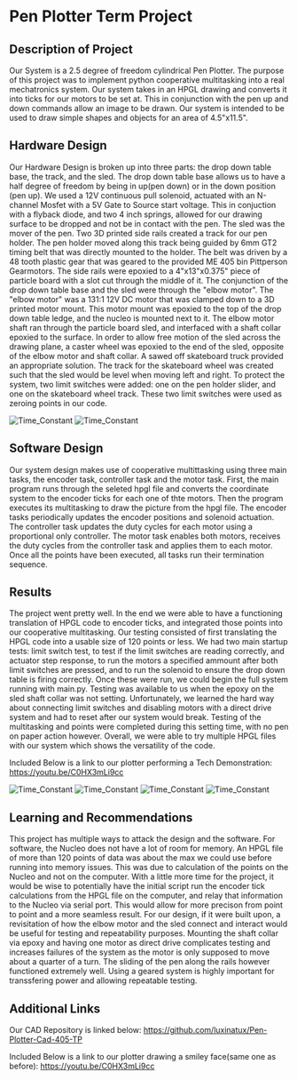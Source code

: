 # Pen Plotter Term Project
## **Description of Project**
Our System is a 2.5 degree of freedom cylindrical Pen Plotter. The purpose of this project was to implement python cooperative multitasking into a real mechatronics system. Our system takes in an HPGL drawing and converts it into ticks for our motors to be set at. This in conjunction with the pen up and down commands allow an image to be drawn. Our system is intended to be used to draw simple shapes and objects for an area of 4.5"x11.5".  

## **Hardware Design**
Our Hardware Design is broken up into three parts: the drop down table base, the track, and the sled. The drop down table base allows us to have a half degree of freedom by being in up(pen down) or in the down position (pen up). We used a 12V continuous pull solenoid, actuated with an N-channel Mosfet with a 5V Gate to Source start voltage. This in conjuction with a flyback diode, and two 4 inch springs, allowed for our drawing surface to be dropped and not be in contact with the pen. The sled was the mover of the pen. Two 3D printed side rails created a track for our pen holder. The pen holder moved along this track being guided by 6mm GT2 timing belt that was directly mounted to the holder. The belt was driven by a 48 tooth plastic gear that was geared to the provided ME 405 bin Pittperson Gearmotors. The side rails were epoxied to a 4"x13"x0.375" piece of particle board with a slot cut through the middle of it. The conjunction of the drop down table base and the sled were through the "elbow motor". The "elbow motor" was a 131:1 12V DC motor that was clamped down to a 3D printed motor mount. This motor mount was epoxied to the top of the drop down table ledge, and the nucleo is mounted next to it. The elbow motor shaft ran through the particle board sled, and interfaced with a shaft collar epoxied to the surface. In order to allow free motion of the sled across the drawing plane, a caster wheel was epoxied to the end of the sled, opposite of the elbow motor and shaft collar. A sawed off skateboard truck provided an appropriate solution. The track for the skateboard wheel was created such that the sled would be level when moving left and right. To protect the system, two limit switches were added: one on the pen holder slider, and one on the skateboard wheel track. These two limit switches were used as zeroing points in our code.

![Time_Constant](full_sys4.jpg)
![Time_Constant](springs4.jpg)

## **Software Design**
Our system design makes use of cooperative multittasking using three main tasks, the encoder task, controller task and the motor task. First, the main program runs through the seleted hpgl file and converts the coordinate system to the encoder ticks for each one of thte motors. Then the program executes its multitasking to draw the picture from the hpgl file. The encoder tasks periodically updates the encoder positions and solenoid actuation. The controller task updates the duty cycles for each motor using a proportional only controller. The motor task enables both motors, receives the duty cycles from the controller task and applies them to each motor. Once all the points have been executed, all tasks run their termination sequence. 

## **Results**
The project went pretty well. In the end we were able to have a functioning translation of HPGL code to encoder ticks, and integrated those points into our cooperative multitasking. Our testing consisted of first translating the HPGL code into a usable size of 120 points or less. We had two main startup tests: limit switch test, to test if the limit switches are reading correctly, and actuator step response, to run the motors a specified ammount after both limit switches are pressed, and to run the solenoid to ensure the drop down table is firing correctly. Once these were run, we could begin the full system running with main.py. Testing was available to us when the epoxy on the sled shaft collar was not setting. Unfortunately, we learned the hard way about connecting limit switches and disabling motors with a direct drive system and had to reset after our system would break. Testing of the multitasking and points were completed during this setting time, with no pen on paper action however. Overall, we were able to try multiple HPGL files with our system which shows the versatility of the code.

Included Below is a link to our plotter performing a Tech Demonstration: 
https://youtu.be/C0HX3mLi9cc

![Time_Constant](full_inact3.png)
![Time_Constant](pen_upclose2.jpg)
![Time_Constant](underneath2.jpg)
![Time_Constant](no_pen2.jpg)


## **Learning and Recommendations**
This project has multiple ways to attack the design and the software. For software, the Nucleo does not have a lot of room for memory. An HPGL file of more than 120 points of data was about the max we could use before running into memory issues. This was due to calculation of the points on the Nucleo and not on the computer. With a little more time for the project, it would be wise to potentially have the initial script run the encoder tick calculations from the HPGL file on the computer, and relay that information to the Nucleo via serial port. This would allow for more precison from point to point and a more seamless result. For our design, if it were built upon, a revisitation of how the elbow motor and the sled connect and interact would be useful for testing and repeatability purposes. Mounting the shaft collar via epoxy and having one motor as direct drive complicates testing and increases failures of the system as the motor is only supposed to move about a quarter of a turn. The sliding of the pen along the rails however functioned extremely well. Using a geared system is highly important for transsfering power and allowing repeatable testing. 

## **Additional Links**
Our CAD Repository is linked below:
https://github.com/luxinatux/Pen-Plotter-Cad-405-TP

Included Below is a link to our plotter drawing a smiley face(same one as before): 
https://youtu.be/C0HX3mLi9cc


